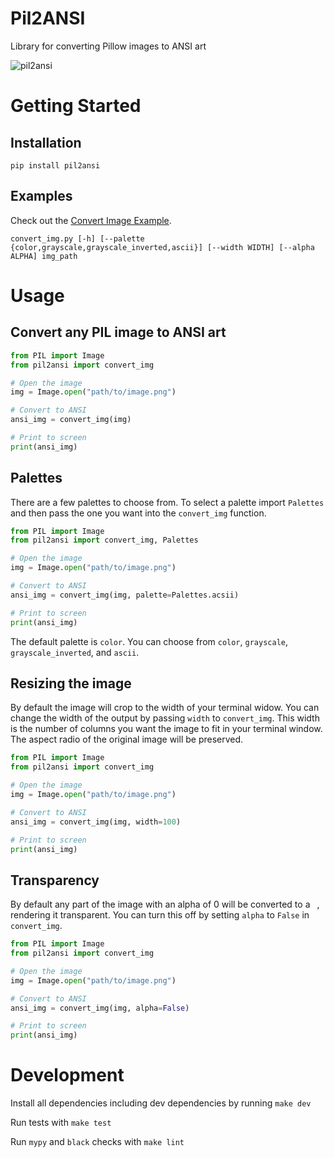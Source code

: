 # Pil2ANSI
Library for converting Pillow images to ANSI art

![pil2ansi](https://github.com/lostways/pil2ansi/assets/1101232/a262483b-674b-4271-a072-1948758ae5f8)

# Getting Started

## Installation
```
pip install pil2ansi
```

## Examples
Check out the [Convert Image Example](examples/convert_img.py).
```
convert_img.py [-h] [--palette {color,grayscale,grayscale_inverted,ascii}] [--width WIDTH] [--alpha ALPHA] img_path
```

# Usage

## Convert any PIL image to ANSI art
```python
from PIL import Image
from pil2ansi import convert_img

# Open the image
img = Image.open("path/to/image.png")

# Convert to ANSI
ansi_img = convert_img(img)

# Print to screen
print(ansi_img) 
```

## Palettes
There are a few palettes to choose from. To select a palette import `Palettes` and then pass the one you want into the `convert_img` function.

```python
from PIL import Image
from pil2ansi import convert_img, Palettes

# Open the image
img = Image.open("path/to/image.png")

# Convert to ANSI
ansi_img = convert_img(img, palette=Palettes.acsii)

# Print to screen
print(ansi_img) 
```

The default palette is `color`. You can choose from `color`, `grayscale`, `grayscale_inverted`, and `ascii`.

## Resizing the image
By default the image will crop to the width of your terminal widow. You can change the width of the output by passing `width` to `convert_img`. This width is the number of columns you want the image to fit in your terminal window. The aspect radio of the original image will be preserved.

```python
from PIL import Image
from pil2ansi import convert_img

# Open the image
img = Image.open("path/to/image.png")

# Convert to ANSI
ansi_img = convert_img(img, width=100)

# Print to screen
print(ansi_img) 
```

## Transparency
By default any part of the image with an alpha of 0 will be converted to a ` `, rendering it transparent. You can turn this off by setting `alpha` to `False` in `convert_img`.

```python
from PIL import Image
from pil2ansi import convert_img

# Open the image
img = Image.open("path/to/image.png")

# Convert to ANSI
ansi_img = convert_img(img, alpha=False)

# Print to screen
print(ansi_img) 
```

# Development
Install all dependencies including dev dependencies by running `make dev`

Run tests with `make test`

Run `mypy` and `black` checks with `make lint`
